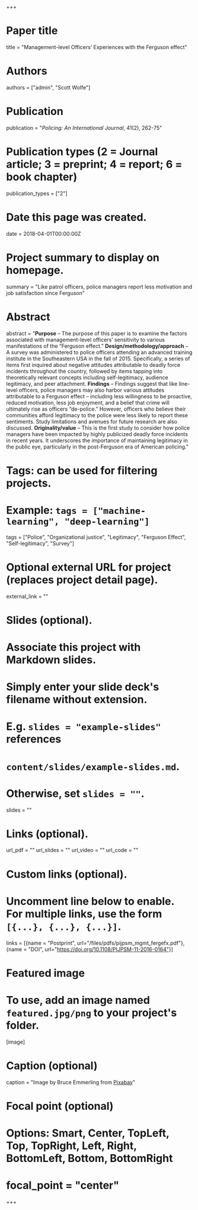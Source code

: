 +++
# Paper title
title = "Management-level Officers’ Experiences with the Ferguson effect"

# Authors
authors = ["admin", "Scott Wolfe"]

# Publication
publication = "*Policing: An International Journal*, 41(2), 262-75"

# Publication types (2 = Journal article; 3 = preprint; 4 = report; 6 = book chapter)
publication_types = ["2"]

# Date this page was created.
date = 2018-04-01T00:00:00Z

# Project summary to display on homepage.
summary = "Like patrol officers, police managers report less motivation and job satisfaction since Ferguson"

# Abstract
abstract = "**Purpose** – The purpose of this paper is to examine the factors associated with management-level officers’ sensitivity to various manifestations of the “Ferguson effect.” **Design/methodology/approach** – A survey was administered to police officers attending an advanced training institute in the Southeastern USA in the fall of 2015. Specifically, a series of items first inquired about negative attitudes attributable to deadly force incidents throughout the country, followed by items tapping into theoretically relevant concepts including self-legitimacy, audience legitimacy, and peer attachment. **Findings** – Findings suggest that like line-level officers, police managers may also harbor various attitudes attributable to a Ferguson effect – including less willingness to be proactive, reduced motivation, less job enjoyment, and a belief that crime will ultimately rise as officers “de-police.” However, officers who believe their communities afford legitimacy to the police were less likely to report these sentiments. Study limitations and avenues for future research are also discussed. **Originality/value** – This is the first study to consider how police managers have been impacted by highly publicized deadly force incidents in recent years. It underscores the importance of maintaining legitimacy in the public eye, particularly in the post-Ferguson era of American policing."

# Tags: can be used for filtering projects.
# Example: `tags = ["machine-learning", "deep-learning"]`
tags = ["Police", "Organizational justice", "Legitimacy", "Ferguson Effect", "Self-legitimacy", "Survey"]

# Optional external URL for project (replaces project detail page).
external_link = ""

# Slides (optional).
#   Associate this project with Markdown slides.
#   Simply enter your slide deck's filename without extension.
#   E.g. `slides = "example-slides"` references 
#   `content/slides/example-slides.md`.
#   Otherwise, set `slides = ""`.
slides = ""

# Links (optional).
url_pdf = ""
url_slides = ""
url_video = ""
url_code = ""

# Custom links (optional).
#   Uncomment line below to enable. For multiple links, use the form `[{...}, {...}, {...}]`.
links = [{name = "Postprint", url="/files/pdfs/pijpsm_mgmt_fergefx.pdf"}, {name = "DOI", url="https://doi.org/10.1108/PIJPSM-11-2016-0164"}]

# Featured image
# To use, add an image named `featured.jpg/png` to your project's folder. 
[image]
  # Caption (optional)
  caption = "Image by Bruce Emmerling from [Pixabay](https://pixabay.com/photos/police-officer-cop-uniform-1507136/)"
  
  # Focal point (optional)
  # Options: Smart, Center, TopLeft, Top, TopRight, Left, Right, BottomLeft, Bottom, BottomRight
  # focal_point = "center"
+++

